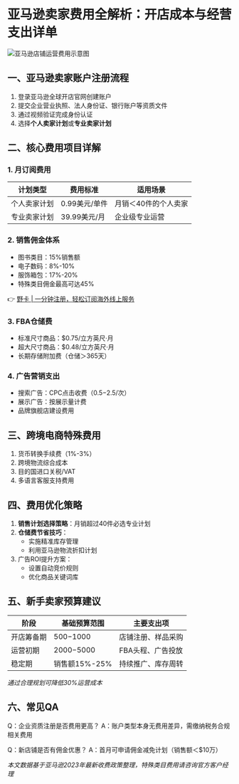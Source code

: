 # 亚马逊卖家费用全解析：开店成本与经营支出详单

![亚马逊店铺运营费用示意图](https://via.placeholder.com/800x400)

## 一、亚马逊卖家账户注册流程
1. 登录亚马逊全球开店官网创建账户
2. 提交企业营业执照、法人身份证、银行账户等资质文件
3. 通过视频验证完成身份认证
4. 选择**个人卖家计划**或**专业卖家计划**

## 二、核心费用项目详解

### 1. 月订阅费用
| 计划类型       | 费用标准       | 适用场景          |
|----------------|---------------|-------------------|
| 个人卖家计划   | 0.99美元/单件 | 月销＜40件的个人卖家 |
| 专业卖家计划   | 39.99美元/月  | 企业级专业运营     |

### 2. 销售佣金体系
- 图书类目：15%销售额
- 电子数码：8%-10%
- 服饰箱包：17%-20%
- 特殊类目佣金最高可达45%

👉 [野卡 | 一分钟注册，轻松订阅海外线上服务](https://bbtdd.com/yeka)

### 3. FBA仓储费
- 标准尺寸商品：$0.75/立方英尺·月
- 超大尺寸商品：$0.48/立方英尺·月
- 长期存储附加费（仓储＞365天）

### 4. 广告营销支出
- 搜索广告：CPC点击收费（$0.5-$2.5/次）
- 展示广告：按展示量计费
- 品牌旗舰店建设费用

## 三、跨境电商特殊费用
1. 货币转换手续费（1%-3%）
2. 跨境物流综合成本
3. 目的国进口关税/VAT
4. 多语言客服支持费用

## 四、费用优化策略
1. **销售计划选择策略**：月销超过40件必选专业计划
2. **仓储费节省技巧**：
   - 实施精准库存管理
   - 利用亚马逊物流折扣计划
3. 广告ROI提升方案：
   - 设置自动竞价规则
   - 优化商品关键词库

## 五、新手卖家预算建议
| 阶段        | 基础预算范围 | 主要支出项                 |
|------------|-------------|---------------------------|
| 开店筹备期 | $500-$1000  | 店铺注册、样品采购         |
| 运营初期   | $2000-$5000 | FBA头程、广告投放         |
| 稳定期     | 销售额15%-25% | 持续推广、库存周转        |

*通过合理规划可降低30%运营成本*

## 六、常见QA
Q：企业资质注册是否费用更高？
A：账户类型本身无费用差异，需缴纳税务合规相关费用

Q：新店铺是否有佣金优惠？
A：首月可申请佣金减免计划（销售额＜$10万）

*本文数据基于亚马逊2023年最新收费政策整理，特殊类目费用请咨询官方客户经理*